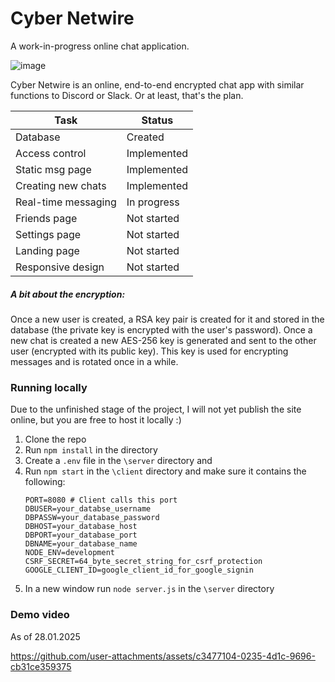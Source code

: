 # Cyber Netwire

A work-in-progress online chat application.

![image](https://github.com/user-attachments/assets/d2cd63f3-0107-45d6-9415-8367a693cb21)

Cyber Netwire is an online, end-to-end encrypted chat app with similar functions to Discord or Slack. Or at least, that's the plan.

| Task            | Status      |
|-----------------|-------------|
| Database        | Created     |
| Access control  | Implemented |
| Static msg page | Implemented |
| Creating new chats | Implemented |
| Real-time messaging | In progress |
| Friends page    | Not started |
| Settings page   | Not started |
| Landing page    | Not started |
| Responsive design | Not started |

##### A bit about the encryption:
Once a new user is created, a RSA key pair is created for it and stored in the database (the private key is encrypted with the user's password). Once a new chat is created a new AES-256 key is generated and sent to the other user (encrypted with its public key). This key is used for encrypting messages and is rotated once in a while.

### Running locally
Due to the unfinished stage of the project, I will not yet publish the site online, but you are free to host it locally :)

1. Clone the repo
2. Run `npm install` in the directory
3. Create a `.env` file in the `\server` directory and 
4. Run `npm start` in the `\client` directory and make sure it contains the following:
   ```env
   PORT=8080 # Client calls this port
   DBUSER=your_databse_username
   DBPASSW=your_database_password
   DBHOST=your_database_host
   DBPORT=your_database_port
   DBNAME=your_database_name
   NODE_ENV=development    
   CSRF_SECRET=64_byte_secret_string_for_csrf_protection
   GOOGLE_CLIENT_ID=google_client_id_for_google_signin
6. In a new window run `node server.js` in the `\server` directory

### Demo video
As of 28.01.2025

https://github.com/user-attachments/assets/c3477104-0235-4d1c-9696-cb31ce359375

